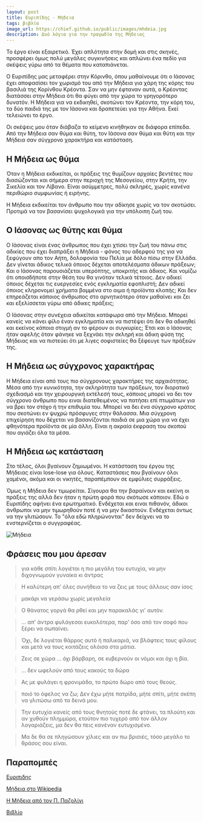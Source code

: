 ```yaml
---
layout: post
title: Ευριπίδης - Μήδεια
tags: βιβλία
image_url: https://chief.github.io/public/images/mhdeia.jpg
description: Δυό λόγια για την τραγωδία της Μήδειας
---
```


Το έργο είναι εξαιρετικό. Έχει απλότητα στην δομή και στις σκηνές,
προσφέρει όμως πολύ μεγάλες συγκινήσεις και απλώνει ένα πεδίο για
σκέψεις γύρω από τα θέματα που καταπιάνεται.

Ο Ευριπίδης μας μεταφέρει στην Κόρινθο, όπου μαθαίνουμε ότι ο Ιάσονας έχει
αποφασίσει τον χωρισμό του από την Μήδεια για χάρη της κόρης του
βασιλιά της Κορίνθου Κρέοντα. Σαν να μην έφταναν αυτά, ο Κρέοντας
διατάσσει στην Μήδεια ότι θα φύγει από την χώρα το γρηγορότερο δυνατόν. Η
Μήδεια για να εκδικηθεί, σκοτώνει τον Κρέοντα, την κόρη του, τα δύο
παιδιά της με τον Ιάσονα και δραπετεύει για την Αθήνα. Εκεί τελειώνει
το έργο.

<!--more-->

Οι σκέψεις μου όταν διάβαζα το κείμενο κινήθηκαν σε διάφορα επίπεδα.
Από την Μήδεια σαν θύμα και θύτη, τον Ιάσονα σαν θύμα και θύτη και
την Μήδεια σαν σύγχρονο χαρακτήρα και κατάσταση.

## Η Μήδεια ως θύμα

Όταν η Μήδεια εκδικείται, οι πράξεις της θυμίζουν αρχαίες βεντέτες που
διασώζονται και σήμερα στην περιοχή της Μεσογείου, στην Κρήτη, την
Σικελία και τον Λίβανο. Είναι ασύμμετρες, πολύ σκληρές, χωρίς κανένα
περιθώριο συμφωνίας ή ειρήνης.

Η Μήδεια εκδικείται τον άνθρωπο που την αδίκησε χωρίς να τον σκοτώσει.
Προτιμά να τον βασανίσει ψυχολογικά για την υπόλοιπη ζωή του.

## Ο Ιάσονας ως θύτης και θύμα

Ο Ιάσονας είναι ένας άνθρωπος που έχει χτίσει την ζωή του πάνω στις
αδικίες που έχει διαπράξει η Μήδεια - φόνος του αδερφού της για να
ξεφύγουν απο τον Αήτη, δολοφονία του Πελία με δόλο πίσω στην Ελλάδα.
Δεν γίνεται άδικος τελικά όποιος δέχεται αποτελέσματα άδικων πράξεων;
Και ο Ιάσονας παρουσιάζεται υπερόπτης, υποκριτής και άδικος. Και νομίζω ότι
οποισδήποτε στην θέση του θα γινόταν τελικά τέτοιος. Δεν αδικεί
όποιος δέχεται τις ευεργεσίες ενός εγκληματία εφοπλιστή; Δεν αδικεί
όποιος κληρονομεί χρήματα βαμμένα στο αιμα ή προϊόντα κλοπής; Και δεν
επηρεάζεται κάποιος άνθρωπος στο αρνητικότερο όταν μαθαίνει και ζει
και εξελίσσεται γύρω από άδικες πράξεις;

Ο Ιάσονας στην συνέχεια αδικείται κατάφωρα από την Μήδεια. Μπορεί
κανείς να κάνει φίλο έναν εγκληματία και να πιστέψει ότι δεν
θα αδικηθεί και εκείνος κάποια στιγμή αν το φέρουν οι συγκυρίες;
Έτσι και ο Ιάσονας ήταν αφελής όταν φάνηκε να ξεχνάει την σκληρή και
άδικη φύση της Μήδειας και να πιστεύει ότι με λιγες σοφιστείες θα
ξέφευγε των πράξεών της.


## Η Μήδεια ως σύγχρονος χαρακτήρας

Η Μήδεια είναι από τους πιο σύγχρονους χαρακτήρες της αρχαιότητας.
Μέσα από την κυνικότητα, την σκληρότητα των πράξεων, τον διορατικό
σχεδιασμό και την χειρουργική εκτέλεσή τους, κάποιος μπορεί να δει τον
σύγχρονο άνθρωπο που ειναι διατεθειμένος να πατήσει επί πτωμάτων για
να βρει τον στόχο ή την επιθυμία του. Μπορεί να δει ένα σύγχρονο
κράτος που σκοτώνει εν ψυχρώ πρόσφυγες στην θάλασσα. Μια σύγχρονη
επιχείρηση που δέχεται να βασανίζονται παιδιά σε μια χώρα για να έχει
φθηνότερα προϊόντα σε μία άλλη. Είναι η ακραία έκφραση του σκοπού που
αγιάζει όλα τα μέσα.

## Η Μήδεια ως κατάσταση

Στο τέλος, όλοι βγαίνουν ζημιωμένοι. Η κατάσταση του έργου της Μήδειας
είναι lose-lose για όλους. Καταστάσεις που βγαίνουν όλοι χαμένοι,
ακόμα και οι νικητές, παραπέμπουν σε εμφύλιες συρράξεις.

Όμως η Μήδεια δεν τιμωρείται. Σίγουρα θα την βαραίνουν και εκείνη
οι πράξεις της αλλά δεν ήταν η πρώτη φορά που σκότωσε κάποιον. Εδώ ο
Ευριπίδης αφήνει ένα ερωτηματικό. Ενδέχεται και ειναι πιθανόν, άδικοι
άνθρωποι να μην τιμωρηθούν ποτέ ή να μην δικαστούν. Ενδέχεται όντως να
την γλιτώσουν. Το "όλα εδώ πληρώνονται" δεν δείχνει να το
ενστερνίζεται ο συγγραφέας.



![Μήδεια](https://chief.github.io/public/images/mhdeia.jpg)


## Φράσεις που μου άρεσαν

> για κάθε σπίτι λογιέται η πιο μεγάλη του ευτυχία, να μην διχογνωμούν
> γυναίκα κι άντρας

> Η καλύτερη απ' όλες συνήθεια το να ζεις με τους άλλους σαν ίσος

> μακάρι να γεράσω χωρίς μεγαλεία

> Ο θάνατος γοργά θα ρθεί και μην παρακαλάς γι' αυτόν.

> ... απ' άντρα φυλάγεσαι ευκολότερα, παρ' όσο από τον σοφό που ξέρει
> να σωπαίνει.

> Όχι, δε λογιέται θάρρος αυτό ή παλικαριά, να βλάφτεις τους φίλους
> και μετά να τους κοιτάζεις ολόισα στα μάτια.

> Ζεις σε χώρα ... όχι βάρβαρη, σε κυβερνούν οι νόμοι και όχι η βία.

> ... δεν ωφελούν από τους κακούς τα δώρα

> Ας με φυλάγει η φρονιμάδα, το πρώτο δώρο από τους θεούς.

> ποιό το όφελος να ζω; Δεν έχω μήτε πατρίδα, μήτε σπίτι, μήτε σκέπη
> να γλιτώσω από τα δεινά μου.

> Την ευτυχία κανείς από τους θνητούς ποτέ δε φτάνει, τα πλούτη και αν
> χυθούν πλημμύρα, ετούτον πιο τυχερό από τον άλλον λογαριάζεις, μα
> δεν θα πεις κανέναν ευτυχισμένο.

> Μα δε θα σε πληγώσουν χίλιες και αν πω βρισιές, τόσο μεγάλο το
> θράσος σου είναι.

## Παραπομπές

[Ευριπιδης](https://el.wikipedia.org/wiki/%CE%95%CF%85%CF%81%CE%B9%CF%80%CE%AF%CE%B4%CE%B7%CF%82)

[Μήδεια στο Wikipedia](https://el.wikipedia.org/wiki/%CE%9C%CE%AE%CE%B4%CE%B5%CE%B9%CE%B1_(%CE%95%CF%85%CF%81%CE%B9%CF%80%CE%AF%CE%B4%CE%B7%CF%82))

[Η Μήδεια από τον Π. Παζολίνι](https://www.youtube.com/watch?v=LSkOnp7Lt-Y)

[Βιβλίο](https://www.skroutz.gr/books/202748.%CE%9C%CE%AE%CE%B4%CE%B5%CE%B9%CE%B1.html)
